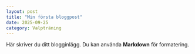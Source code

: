 ```yaml
---
layout: post
title: "Min första bloggpost"
date: 2025-09-25
category: Valpträning
---
```

Här skriver du ditt blogginlägg. Du kan använda **Markdown** för formatering.
